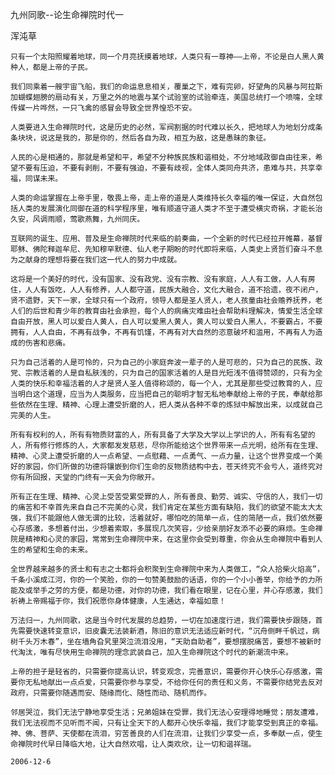 九州同歌--论生命禅院时代一

浑沌草


    只有一个太阳照耀着地球，同一个月亮抚摸着地球，人类只有一尊神——上帝，不论是白人黑人黄种人，都是上帝的子民。

    我们同乘着一艘宇宙飞船，我们的命运息息相关，覆巢之下，难有完卵，好望角的风暴与阿拉斯加蝴蝶翅膀的扇动有关，万里之外的地震与某个试验室的试验牵连，美国总统打一个喷嚏，全球传媒一片哗然，一只飞禽的感冒会导致全世界惶恐不安。

    人类要进入生命禅院时代，这是历史的必然，军阀割据的时代难以长久，把地球人为地划分成条条块块，说这是我的，那是你的，然后各自为政，相互为敌，这是愚昧的象征。

    人民的心是相通的，那就是希望和平，希望不分种族民族和谐相处，不分地域政御自由往来，希望不要有压迫，不要有剥削，不要有强迫，不要有歧视，全体人类同舟共济，患难与共，共享幸福，同谋未来。

    人类的命运掌握在上帝手里，敬畏上帝，走上帝的道是人类维持长久幸福的唯一保证，大自然包括人类的发展演化同御在道的科学程序里，唯有顺道守道人类才不至于遭受横灾奇祸，才能长治久安，风调雨顺，莺歌燕舞，九州同庆。

    互联网的诞生、应用、普及是生命禅院时代来临的前奏曲，一个全新的时代已经拉开帷幕，基督耶稣、佛陀释迦牟尼、先知穆罕默德、仙人老子期盼的时代即将来临，人类史上贤哲们奋斗不息为之献身的理想将要在我们这一代人的努力中成就。

    这将是一个美好的时代，没有国家、没有政党、没有宗教、没有家庭，人人有工做，人人有房住，人人有饭吃，人人有修养，人人都守道，民族大融合，文化大融合，道不拾遗，夜不闭户，贤不遗野，天下一家，全球只有一个政府，领导人都是圣人贤人，老人孩童由社会赡养抚养，老人们的后世和青少年的教育由社会承担，每个人的病痛灾难由社会帮助料理解决，情爱生活全球自由开放，黑人可以爱白人黄人，白人可以爱黑人黄人，黄人可以爱白人黑人，不要霸占，不要拥有，人人自由，不再有战争，不再有饥馑，不再有对大自然的恣意破坏和滥用，不再有人为造成的伤害和悲痛。

    只为自己活着的人是可怜的，只为自己的小家庭奔波一辈子的人是可悲的，只为自己的民族、政党、宗教活着的人是自私肤浅的，只为自己的国家活着的人是目光短浅不值得赞颂的，只有为全人类的快乐和幸福活着的人才是贤人圣人值得称颂的，每一个人，尤其是那些受过教育的人，应当明白这个道理，应当为人类服务，应当把自己的聪明才智无私地奉献给上帝的子民，奉献给那些依然在生理、精神、心理上遭受折磨的人，把人类从各种不幸的炼狱中解放出来，以成就自己完美的人生。

    所有有权利的人，所有有物质财富的人，所有具备了大学及大学以上学识的人，所有有名望的人，所有修行修炼的人，大家都发发慈悲，尽你所能给这个世界带来一点光明，给所有在生理、精神、心灵上遭受折磨的人一点希望、一点慰藉、一点勇气、一点力量，让这个世界变成一个美好的家园，你们所做的功德将镶嵌到你们生命的反物质结构中去，苍天终究不会亏人，道终究对你有所回报，天堂的门终有一天会为你敞开。

    所有正在生理、精神、心灵上受苦受累受罪的人，所有善良、勤劳、诚实、守信的人，我们一切的痛苦和不幸首先来自自己不完美的心灵，我们肯定在某些方面有缺陷，我们的欲望不能太大太强，我们不能跟他人做无谓的比较，活着就好，哪怕吃的简单一点，住的简陋一点，我们依然要心存感激，多想着付出，少想着索取，多展现几次笑容，少给亲朋好友添不必要的麻烦。生命禅院是精神和心灵的家园，常常到生命禅院中来，在这里你会受到尊重，你会从生命禅院中看到人生的希望和生命的未来。

    全世界越来越多的贤士和有志之士都将会积聚到生命禅院中来为人类做工，“众人拾柴火焰高”，千条小溪成江河，你的一个笑脸，你的一句赞美鼓励的话语，你的一个小小善举，你给予的力所能及或举手之劳的方便，都是功德，对你的功德，我们看在眼里，记在心里，并心存感激，我们祈祷上帝赐福于你，我们祝愿你身体健康，人生通达，幸福如意！

    万法归一，九州同歌，这是当今时代发展的总趋势，一切在加速度行进，我们需要快步跟随，首先需要快速转变意识，旧皮囊无法装新酒，陈旧的意识无法适应新时代，“沉舟侧畔千帆过，病树千头万木春”，坐在墙角旮旯里哭泣流泪没用，“天助自助者”，要想摆脱痛苦，要想不被新时代淘汰，唯有尽快用生命禅院的理念武装自己，加入生命禅院这个时代的新潮流中来。

    上帝的担子是轻省的，只需要你提高认识，转变观念，完善意识，需要你开心快乐心存感激，需要你无私地献出一点点爱，只需要你参与享受，不给你任何的责任和义务，不需要你结党去反对政府，只需要你随遇而安、随缘而化、随性而动、随机而作。

    邻居哭泣，我们无法宁静地享受生活；兄弟姐妹在受罪，我们无法心安理得地睡觉；朋友遭难，我们无法视而不见听而不闻，只有让全天下的人都开心快乐幸福，我们才能享受到真正的幸福。神、佛、菩萨、天使都在流泪，穷苦善良的人们在流泪，让我们少享受一点，多奉献一点，使生命禅院时代早日降临大地，让大自然欢唱，让人类欢欣，让一切和谐祥瑞。

    2006-12-6



